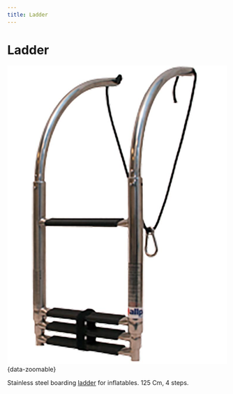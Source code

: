 ```yaml
---
title: Ladder
---
```

# Ladder

![Ladder](../img/boat/ladder.jpg){data-zoomable}

Stainless steel boarding [ladder](https://dinghygo-support.de/product/boarding-ladder/?v=3a52f3c22ed6) for inflatables. 125 Cm, 4 steps.